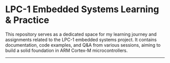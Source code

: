 # LPC-1 Embedded Systems Learning & Practice

This repository serves as a dedicated space for my learning journey and assignments related to the LPC-1 embedded systems project. It contains documentation, code examples, and Q&A from various sessions, aiming to build a solid foundation in ARM Cortex-M microcontrollers.

---
